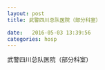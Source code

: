 ```yaml
--- 
layout: post 
title: 武警四川总队医院（部分科室）

date:   2016-05-03 13:39:56 
categories: hosp 
--- 
```

   
武警四川总队医院（部分科室）
